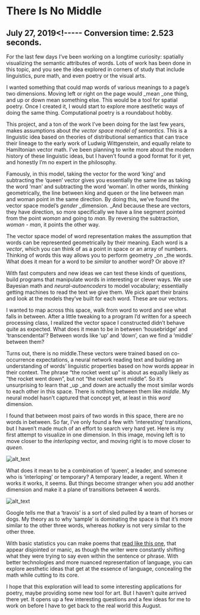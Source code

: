 # There Is No Middle
## July 27, 2019<!----- Conversion time: 2.523 seconds.

For the last few days I’ve been working on a longtime curiosity: spatially visualizing the semantic attributes of words. Lots of work has been done in this topic, and you see the idea explored in corners of study that include linguistics, pure math, and even poetry or the visual arts.

I wanted something that could map words of various meanings to a page’s two dimensions. Moving left or right on the page would _mean _one thing, and up or down mean something else. This would be a tool for spatial poetry. Once I created it, I would start to explore more aesthetic ways of doing the same thing. Computational poetry is a roundabout hobby.

This project, and a ton of the work I’ve been doing for the last few years, makes assumptions about _the vector space model of semantics._ This is a linguistic idea based on theories of distributional semantics that can trace their lineage to the early work of Ludwig Wittgenstein, and equally relate to Hamiltonian vector math. I’ve been planning to write more about the modern history of these linguistic ideas, but I haven’t found a good format for it yet, and honestly I’m no expert in the philosophy.

Famously, in this model, taking the vector for the word ‘king’ and subtracting the ‘queen’ vector gives you essentially the same line as taking the word ‘man’ and subtracting the word ‘woman’. In other words, thinking geometrically, the line between king and queen or the line between man and woman point in the same direction. By doing this, we’ve found the vector space model’s _gender_ _dimension. _And because these are vectors, they have direction, so more specifically we have a line segment pointed from the point _woman_ and going to _man_. By reversing the subtraction, _woman - man_, it points the other way. 

The vector space model of word representation makes the assumption that words can be represented geometrically by their meaning. Each word is a _vector_, which you can think of as a point in space or an array of numbers. Thinking of words this way allows you to perform geometry _on _the words. What does it mean for a word to be _similar_ to another word? Or above it? 

With fast computers and new ideas we can test these kinds of questions, build programs that manipulate words in interesting or clever ways. We use Bayesian math and _neural-autoencoders_ to model vocabulary; essentially getting machines to read the text we give them. We pick apart their brains and look at the models they’ve built for each word. These are our vectors.

I wanted to map across this space, walk from word to word and see what falls in between. After a little tweaking to a program I’d written for a speech processing class, I realized the vector space I constructed didn’t behave quite as expected. What does it mean to be in between ‘housebridge’ and ‘transcendental’? Between words like ‘up’ and ‘down’, can we find a ‘middle’ between them? 

Turns out, there is no middle.These vectors were trained based on co-occurrence expectations, a neural network reading text and building an understanding of words’ linguistic properties based on how words appear in their context. The phrase “the rocket went up” is about as equally likely as “the rocket went down”, but not “the rocket went middle”. So it’s unsurprising to learn that _up _and _down_ are actually the most similar words to each other in this space. There is nothing between them like _middle_. My neural model hasn’t captured that concept yet, at least in this _word_ dimension. 

I found that between most pairs of two words in this space, there are no words in between. So far, I’ve only found a few with ‘interesting’ transitions, but I haven’t made much of an effort to search very hard yet. Here is my first attempt to visualize in one dimension. In this image, moving left is to move closer to the _interloping_ vector, and moving right is to move closer to _queen._





![alt_text](images/There-is0.png "image_tooltip")


What does it mean to be a combination of ‘queen’, a leader, and someone who is ‘interloping’ or temporary? A temporary leader, a regent. When it works it works, it seems. But things become stranger when you add another dimension and make it a plane of transitions between 4 words.



![alt_text](images/There-is1.png "image_tooltip")


Google tells me that a ‘travois’ is a sort of sled pulled by a team of horses or dogs. My theory as to why ‘sample’ is dominating the space is that it’s more similar to the other three words, whereas _hotkey_ is not very similar to the other three.

With basic statistics you can make poems that [read like this one](https://www.alexcalderwood.blog/poetry/From%20a%20Corpus%20of%20Bayesian%20Probabilities), that appear disjointed or manic, as though the writer were constantly shifting what they were trying to say even within the sentence or phrase. With better technologies and more nuanced representation of language, you can explore aesthetic ideas that get at the essence of language, concealing the math while cutting to its core.

I hope that this exploration will lead to some interesting applications for poetry, maybe providing some new tool for art. But I haven’t quite arrived there yet. It opens up a few interesting questions and a few ideas for me to work on before I have to get back to the real world this August. 


<!-- KING - QUEEN = MAN - WOMAN

[https://www.technologyreview.com/s/541356/king-man-woman-queen-the-marvelous-mathematics-of-computational-linguistics/](https://www.technologyreview.com/s/541356/king-man-woman-queen-the-marvelous-mathematics-of-computational-linguistics/)

[https://www.jair.org/index.php/jair/article/view/10640](https://www.jair.org/index.php/jair/article/view/10640)

[https://en.wikipedia.org/wiki/Distributional_semantics](https://en.wikipedia.org/wiki/Distributional_semantics)
-->

